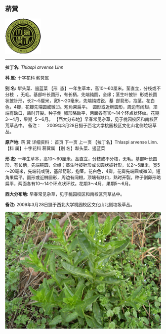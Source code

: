 ## 菥蓂

![西北大学校园网络植物志](../JPG/nwu.gif)

---

**拉丁名:**  _Thlaspi arvense Linn_

**科 属:** 十字花科 菥蓂属

**别 名:** 犁头菜、遏蓝菜
【形  态】一年生草本，高10～60厘米。茎直立，分枝或不分枝
 ，无毛。基部叶长圆形，有长柄，先端钝圆，全缘；茎生叶披针
 形或长圆状披针形，长2～5厘米，宽5～20毫米，先端钝或锐，基
 部箭形，抱茎。花白色，4瓣，花瓣先端圆或微凹。短角果扁平。
 圆形或近椭圆形，周边有阔翅，顶端有缺口，熟时开裂。种子倒
 卵形略扁平，两面各有10～14个环点状环纹。花期3～4月，果期
 5～6月。
【西大分布地】早春常见杂草，见于桃园校区和南校区荒草丛中。
备注：
    2009年3月28日摄于西北大学桃园校区文化山北侧垃圾草丛。
　

**原产地:** 菥 蓂
详细资料： 首页 下一页 上一页
【拉丁名】Thlaspi arvense Linn.
【科 属】十字花科 菥蓂属
【别 名】犁头菜、遏蓝菜

**形  态:** 一年生草本，高10～60厘米。茎直立，分枝或不分枝，无毛。基部叶长圆形，有长柄，先端钝圆，全缘；茎生叶披针形或长圆状披针形，长2～5厘米，宽5～20毫米，先端钝或锐，基部箭形，抱茎。花白色，4瓣，花瓣先端圆或微凹。短角果扁平。圆形或近椭圆形，周边有阔翅，顶端有缺口，熟时开裂。种子倒卵形略扁平，两面各有10～14个环点状环纹。花期3～4月，果期5～6月。

**西大分布地:** 早春常见杂草，见于桃园校区和南校区荒草丛中。

**备注:** 2009年3月28日摄于西北大学桃园校区文化山北侧垃圾草丛。　

![菥蓂](../JPG/菥蓂1.JPG) 

